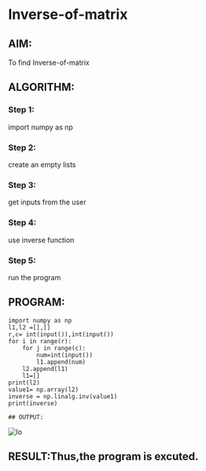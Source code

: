 # Inverse-of-matrix

## AIM:
To find Inverse-of-matrix
## ALGORITHM:
### Step 1:
import numpy as np
### Step 2:
create an empty lists
### Step 3:
get inputs from the user
### Step 4:
use inverse function
### Step 5:
run the program

## PROGRAM:
~~~
import numpy as np
l1,l2 =[],[]
r,c= int(input()),int(input())
for i in range(r):
    for j in range(c):
        num=int(input())
        l1.append(num)
    l2.append(l1)
    l1=[]
print(l2)
value1= np.array(l2)
inverse = np.linalg.inv(value1)
print(inverse)

## OUTPUT:
~~~
![lo](https://user-images.githubusercontent.com/94883079/154828652-ad824e6a-560d-4a56-8d16-251c8b634534.png)

## RESULT:Thus,the program is excuted.


